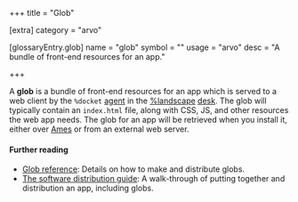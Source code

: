+++
title = "Glob"

[extra]
category = "arvo"

[glossaryEntry.glob]
name = "glob"
symbol = ""
usage = "arvo"
desc = "A bundle of front-end resources for an app."

+++

A **glob** is a bundle of front-end resources for an app which is served to a web client by the `%docket` [agent](/glossary/agent) in the [%landscape](/glossary/landscape) [desk](/glossary/desk). The glob will typically contain an `index.html` file, along with CSS, JS, and other resources the web app needs. The glob for an app will be retrieved when you install it, either over [Ames](/glossary/ames) or from an external web server.

#### Further reading

- [Glob reference](/userspace/apps/reference/dist/glob): Details on how to make and distribute globs.
- [The software distribution guide](/userspace/apps/guides/software-distribution): A walk-through of putting together and distribution an app, including globs.
